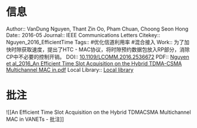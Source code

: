 # 信息
Author:: VanDung Nguyen, Thant Zin Oo, Pham Chuan, Choong Seon Hong
Date:: 2016-05
Journal:: IEEE Communications Letters
Citekey:: Nguyen_2016_EfficientTime
Tags:: #优化信道利用率 #混合接入 
Work:: 为了加快时隙获取速度，提出了HTC - MAC协议，将时隙预约数据包放入RP部分，消除CP中不必要的控制开销。
DOI:: [10.1109/LCOMM.2016.2536672](https://doi.org/10.1109/LCOMM.2016.2536672)
PDF:: [Nguyen et al_2016_An Efficient Time Slot Acquisition on the Hybrid TDMA-CSMA Multichannel MAC in.pdf](zotero://open-pdf/library/items/D5DFU5NH)
Local Library:: [Local library](zotero://select/items/1_5CKR9YUW)

# 批注
![[An Efficient Time Slot Acquisition on the Hybrid TDMACSMA Multichannel MAC in VANETs - 批注]]